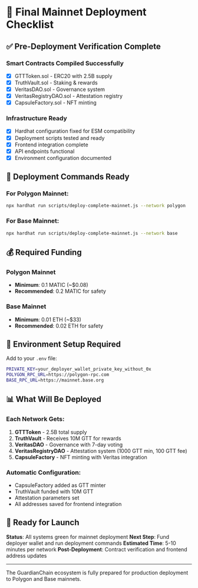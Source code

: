 # 🚀 Final Mainnet Deployment Checklist

## ✅ Pre-Deployment Verification Complete

### Smart Contracts Compiled Successfully
- [x] GTTToken.sol - ERC20 with 2.5B supply
- [x] TruthVault.sol - Staking & rewards
- [x] VeritasDAO.sol - Governance system  
- [x] VeritasRegistryDAO.sol - Attestation registry
- [x] CapsuleFactory.sol - NFT minting

### Infrastructure Ready
- [x] Hardhat configuration fixed for ESM compatibility
- [x] Deployment scripts tested and ready
- [x] Frontend integration complete
- [x] API endpoints functional
- [x] Environment configuration documented

## 🎯 Deployment Commands Ready

### For Polygon Mainnet:
```bash
npx hardhat run scripts/deploy-complete-mainnet.js --network polygon
```

### For Base Mainnet:
```bash
npx hardhat run scripts/deploy-complete-mainnet.js --network base
```

## 💰 Required Funding

### Polygon Mainnet
- **Minimum**: 0.1 MATIC (~$0.08)
- **Recommended**: 0.2 MATIC for safety

### Base Mainnet  
- **Minimum**: 0.01 ETH (~$33)
- **Recommended**: 0.02 ETH for safety

## 🔧 Environment Setup Required

Add to your `.env` file:
```bash
PRIVATE_KEY=your_deployer_wallet_private_key_without_0x
POLYGON_RPC_URL=https://polygon-rpc.com
BASE_RPC_URL=https://mainnet.base.org
```

## 📊 What Will Be Deployed

### Each Network Gets:
1. **GTTToken** - 2.5B total supply
2. **TruthVault** - Receives 10M GTT for rewards
3. **VeritasDAO** - Governance with 7-day voting
4. **VeritasRegistryDAO** - Attestation system (1000 GTT min, 100 GTT fee)
5. **CapsuleFactory** - NFT minting with Veritas integration

### Automatic Configuration:
- CapsuleFactory added as GTT minter
- TruthVault funded with 10M GTT
- Attestation parameters set
- All addresses saved for frontend integration

## 🎉 Ready for Launch

**Status**: All systems green for mainnet deployment
**Next Step**: Fund deployer wallet and run deployment commands
**Estimated Time**: 5-10 minutes per network
**Post-Deployment**: Contract verification and frontend address updates

---

The GuardianChain ecosystem is fully prepared for production deployment to Polygon and Base mainnets.